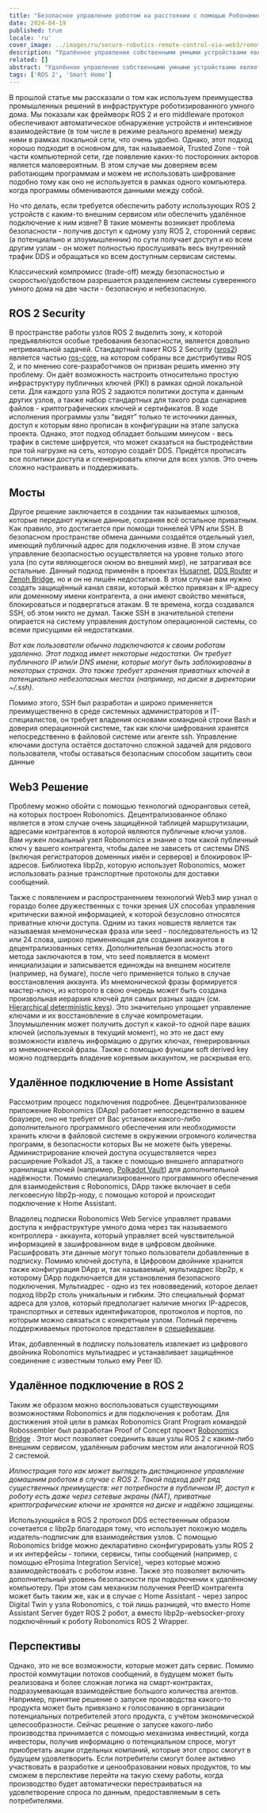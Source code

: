 ```yaml
---
title: "Безопасное управление роботом на расстоянии с помощью Робономики"
date: 2024-04-19
published: true
locale: 'ru'
cover_image: ../images/ru/secure-robotics-remote-control-via-web3/remote_control_cover.png
description: "Удалённое управление собственными умными устройствами является очень востребованной функцией. Вместе с тем, до сих пор такая тривиальная задача вызывает много трудностей у рядовых пользователей - от преодоления NAT до проблем безопасности. В новой статье мы покажем как эти трудности могут быть преодолены с помощью Robonomics."
related: []
abstract: "Удалённое управление собственными умными устройствами является очень востребованной функцией. Вместе с тем, до сих пор такая тривиальная задача вызывает много трудностей у рядовых пользователей - от преодоления NAT до проблем безопасности. В новой статье мы покажем как эти трудности могут быть преодолены с помощью Robonomics."
tags: ['ROS 2', 'Smart Home']
---
```


В прошлой статье мы рассказали о том как используем преимущества промышленных решений в инфраструктуре роботизированного умного дома. Мы показали как фреймворк ROS 2 и его middleware протокол обеспечивают автоматическое обнаружение устройств и интенсивное взаимодействие (в том числе в режиме реального времени) между ними в рамках локальной сети, что очень удобно. Однако, этот подход хорошо подходит в основном для, так называемой, Trusted Zone - той части компьютерной сети, где появление каких-то посторонних акторов является маловероятным. В этом случае мы доверяем всем работающим программам и можем не использовать шифрование подобно тому как оно не используется в рамках одного компьютера. когда программы обмениваются данными между собой.

Но что делать, если требуется обеспечить работу использующих ROS 2 устройств с каким-то внешним сервисом или обеспечить удалённое подключение к ним извне? В такие моменты возникает проблема безопасности - получив доступ к одному узлу ROS 2, сторонний сервис (а потенциально и злоумышленник) по сути получает доступ и ко всем другим узлам - он может полностью прослушивать весь внутренний трафик DDS и обращаться ко всем доступным сервисам системы.

Классический компромисс (trade-off) между безопасностью и скоростью/удобством разрешается разделением системы суверенного умного дома на две части - безопасную и небезопасную.

## ROS 2 Security

В пространстве работы узлов ROS 2 выделить зону, к которой предъявляются особые требования безопасности, является довольно нетривиальной задачей. Стандартный пакет ROS 2 Security ([sros2](https://docs.ros.org/en/rolling/Concepts/Intermediate/About-Security.html)) является частью [ros-core](https://ros.org/reps/rep-2001.html#id32), на котором собраны все дистрибутивы ROS 2, и  по мнению core-разработчиков он призван решить именно эту проблему. Он даёт возможность настроить относительно простую инфраструктуру публичных ключей (PKI) в рамках одной локальной сети. Для каждого узла ROS 2 задаются политики доступа к данным других узлов, а также набор стандартных для такого рода сценариев файлов - криптографических ключей и сертификатов. В ходе исполнения программы узлы “видят” только те источники данных, доступ к которым явно прописан в конфигурации на этапе запуска проекта. Однако, этот подход обладает большим минусом - весь трафик в системе шифруется, что может сказаться на быстродействии при той нагрузке на сеть, которую создаёт DDS. Придётся прописать все политики доступа и сгенерировать ключи для всех узлов. Это очень сложно настраивать и поддерживать.

## Мосты

Другое решение заключается в создании так называемых шлюзов, которые передают нужные данные, сохраняя всё остальное приватным. Как правило, это достигается при помощи тоннелей VPN или SSH. В безопасном пространстве обмена данными создаётся отдельный узел, имеющий публичный адрес для подключения извне. В этом случае управление безопасностью осуществляется на уровне только этого узла (по сути являющегося окном во внешний мир), не затрагивая все остальные. Данный подход применён в проектах [Husarnet](https://github.com/husarnet/husarnet), [DDS Router](https://github.com/eProsima/DDS-Router) и [Zenoh Bridge](https://github.com/eclipse-zenoh/zenoh-plugin-ros2dds), но и он не лишён недостатков. В этом случае вам нужно создать защищённый канал связи, который жёстко привязан к IP-адресу или доменному имени контрагента, а они имеют свойство меняться, блокироваться и подвергаться атакам. В те времена, когда создавался SSH, об этом никто не думал. Также SSH в значительной степени опирается на систему управления доступом операционной системы, со всеми присущими ей недостатками.

<rb-image zoom src="../images/ru/secure-robotics-remote-control-via-web3/remote_control_legacy_approach.png" alt="Classic Remote Control via public IP and SSH/VPN" />

*Вот как пользователи обычно подключаются к своим роботам удаленно. Этот подход имеет некоторые недостатки. Он требует публичного IP или/и DNS имени, которые могут быть заблокированы в некоторых странах. Это также требует хранения  приватных ключей в потенциально небезопасных местах (например, на диске в директории ~/.ssh).*

Помимо этого, SSH был разработан и широко применяется преимущественно в среде системных администраторов и IT-специалистов, он требует владения основами командной строки Bash и доверия операционной системе, так как ключи шифрования хранятся непосредственно в файловой системе или агенте ssh. Управление ключами доступа остаётся достаточно сложной задачей для рядового пользователя, чтобы оставаться безопасным способом защитить свои данные

## Web3 Решение

Проблему можно обойти с помощью технологий одноранговых сетей, на которых построен Robonomics. Децентрализованное облако является в этом случае очень защищённой таблицей маршрутизации, адресами контрагентов в которой являются публичные ключи узлов. Вам нужен локальный узел Robonomics и знание о том какой публичный ключ у вашего контрагента, чтобы далее не зависеть от системы DNS (включая регистраторов доменных имён и серверов) и блокировок IP-адресов. Библиотека libp2p, которую использует Robonomics, может использовать разные транспортные протоколы для доставки сообщений.

Также с появлением и распространением технологий Web3 мир узнал о гораздо более дружественных с точки зрения UX способах управления критически важной информацией, к которой безусловно относятся приватные ключи доступа. Одним из таких новшеств является так называемая мнемоническая фраза или seed - последовательность из 12 или 24 слова, широко применяющая для создания аккаунтов в децентрализованных сетях. Дополнительная безопасность этого метода заключаются в том, что seed появляется в момент инициализации и записывается единожды на внешнем носителе (например, на бумаге), после чего применяется только в случае восстановления аккаунта. Из мнемонической фразы формируется мастер-ключ, из которого в свою очередь может быть создана произвольная иерархия ключей для самых разных задач (см. [Hierarchical deterministic keys](https://docs.substrate.io/reference/command-line-tools/subkey/#hierarchical-deterministic-keys)). Это значительно упрощает управление ключами и их восстановление в случае компрометации. Злоумышленник может получить доступ к какой-то одной паре ваших ключей (используемых в текущий момент), но это не даст ему возможности извлечь информацию о других ключах, генерированных из мнемонической фразы. Также с помощью функции soft derived key можно подтвердить владение корневым аккаунтом, не раскрывая его.

## Удалённое подключение в Home Assistant

Рассмотрим процесс подключения подробнее. Децентрализованное приложение Robonomics (DApp) работает непосредственно в вашем браузере, оно не требует от Вас установки какого-либо дополнительного программного обеспечения или необходимости хранить ключи в файловой системе в окружении огромного количества программ, в безопасности которых Вы не можете быть уверены. Администрирование ключей доступа осуществляется через расширение Polkadot JS, а также с помощью внешнего аппаратного хранилища ключей (например, [Polkadot Vault](https://wiki.polkadot.network/docs/polkadot-vault)) для дополнительной надёжности. Помимо специализированного программного обеспечения для взаимодействия с Robonomics, DApp также включает в себя легковесную libp2p-ноду, с помощью которой и происходит подключение к Home Assistant.

<rb-image zoom src="../images/ru/secure-robotics-remote-control-via-web3/robonomics_home_assistant_usecase.png" alt="Home Assistant Remote Control" />

Владелец подписки Robonomics Web Service управляет правами доступа к инфраструктуре умного дома через так называемого контроллера - аккаунта, который управляет всей чувствительной информацией в зашифрованном виде в цифровом двойнике. Расшифровать эти данные могут только пользователи добавленные в подписку. Помимо ключей доступа, в Цифровом двойнике хранится также конфигурация DApp и, так называемый, мультиадрес libp2p, к которому DApp подключается для установления безопасного подключения. Мультиадрес - одно из тех нововведений, которое делает подход libp2p столь уникальным и гибким. Это специальный формат адреса для узлов, который предполагает наличие многих IP-адресов, транспортных и сетевых идентификаторов, протоколов и портов, по которым можно связаться с конкретным узлом. Полный перечень поддерживаемых протоколов представлен в [спецификации](https://github.com/multiformats/multiaddr/blob/master/protocols.csv).

Итак, добавленный в подписку пользователь извлекает из цифрового двойника Robonomics мультиадрес и устанавливает защищённое соединение с известным только ему Peer ID.

## Удалённое подключение в ROS 2

Таким же образом можно воспользоваться существующими возможностями Robonomics и для подключения к роботам. Для достижения этой цели в рамках Robonomics Grant Program командой Robossembler был разработан Proof of Concept проект [Robonomics Bridge](https://gitlab.com/robossembler/robonomics_bridge) . Этот мост позволяет соединить ваши узлы ROS 2 с каким-либо внешним сервисом, удалённым рабочим местом или аналогичной ROS 2 системой.

<rb-image zoom src="../images/ru/secure-robotics-remote-control-via-web3/robonomics_ros2_usecase.png" alt="ROS 2 Remote Control with Robonomics" />

*Иллюстрация того как может выглядеть дистанционное управление домашним роботом в случае с ROS 2. Такой подход даёт ряд существенных преимуществ: нет потребности в публичном IP, доступ к роботу есть даже через сетевые экраны (NAT), приватные криптографические ключи не хранятся на диске и надёжно защищены.*

Использующийся в ROS 2 протокол DDS естественным образом сочетается с libp2p благодаря тому, что использует похожую модель издатель-подписчик для взаимодействия узлов. С помощью Robonomics bridge можно декларативно сконфигурировать узлы ROS 2 и их интерфейсы - топики, сервисы, типы сообщений (например, с помощью eProsima Integration Service), через которые можно взаимодействовать с роботом извне. Также это позволяет включить дополнительный уровень безопасности при подключении к удалённому компьютеру. При этом сам механизм получения PeerID контрагента может быть таким же, как и в случае с Home Assistant - через запрос Digital Twin у узла Robonomics, с той лишь разницей, что вместо Home Assistant Server будет ROS 2 робот, а вместо libp2p-websocker-proxy подключённый к роботу Robonomics ROS 2 Wrapper.

## Перспективы

Однако, это не все возможности, которые может дать сервис. Помимо простой коммутации потоков сообщений, в будущем может быть реализована и более сложная логика на смарт-контрактах, подразумевающая взаимодействие большого количества агентов. Например, принятие решение о запуске производства какого-то продукта может быть привязано к голосованию в организации потенциальных потребителей этого продукта, с учётом экономической целесообразности. Сейчас решение о запуске какого-либо производства принимается с помощью механизма инвестиций, когда инвесторы, получив информацию о потенциальном спросе, могут приобретать акции отдельных компаний, которые этот спрос смогут в будущем удовлетворить. Если потребители смогут более активно участвовать в разработке и ценообразовании новых продуктов, то мы сможем в перспективе перейти на такую схему работы, когда производство будет автоматически перестраиваться на удовлетворение спроса по данным, предоставляемым в сеть потребителями.
